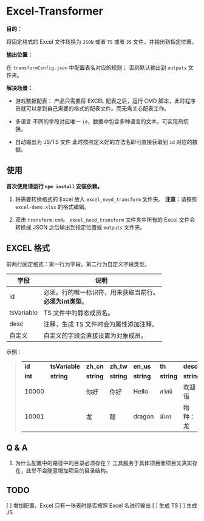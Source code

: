 # Excel-Transformer

**目的：**

将固定格式的 Excel 文件转换为 `JSON` 或者 `TS` 或者 `JS` 文件，并输出到指定位置。

**输出位置：**

在 `transformConfig.json` 中配置表名对应的规则；
否则默认输出到 `outputs` 文件夹。

**解决场景：**

- 游戏数据配表：
产品只需要将 EXCEL 配表之后，运行 CMD 脚本，此时程序员就可以拿到自己需要的格式的配表文件。而无需关心配表工作。

- 多语言
不同的字段对应唯一 `id`，数据中包含多种语言的文本，可实现热切换。

- 自动输出为 JS/TS 文件
此时按照定义好的方法名即可直接获取到 `id` 对应的数据。

## 使用

**首次使用请运行 `npm install` 安装依赖。**

1. 将需要转换格式的 Excel 放入 `excel_need_transform` 文件夹。
**注意**：请按照 `excel-demo.xlsx` 的格式编辑。

2. 双击 `transform.cmd`。
`excel_need_transform` 文件夹中所有的 Excel 文件会转换成 JSON 之后输出到指定位置或 `outputs` 文件夹。

## EXCEL 格式

前两行固定格式：第一行为字段，第二行为自定义字段类型。

|  字段  |  说明  |
| ---- | ---- |
|  id  |  必须。行的唯一标识符，用来获取当前行。<br>**必须为int类型**。  |
|  tsVariable  |  TS 文件中的静态成员名。  |
|  desc  |  注释，生成 TS 文件时会为属性添加注释。  |
|  自定义  |  自定义的字段会直接设置为对象成员。  |

示例：

> |  |  |  |  |  |  |  |
> | --- | --- | --- | --- | --- | --- | --- |
> | **id** | **tsVariable** | **zh_cn** | **zh_tw** | **en_us** | **th** | **desc** |
> | **int** | **string** | **string** | **string** | **string** | **string** | **string** |
> | 10000 |  | 你好 | 你好| Hello | สวัสดี | 欢迎语 |
> | 10001 |  | 龙 | 龍 | dragon | มังกร | 物种：龙 |


## Q & A

1. 为什么配置中的路径中的目录必须存在？
工具服务于具体项目而项目又真实存在，此举不会随意增加项目的目录结构。


## TODO

[ ] 增加配置，Excel 只有一张表时是否按照 Excel 名进行输出
[ ] 生成 TS
[ ] 生成 JS
